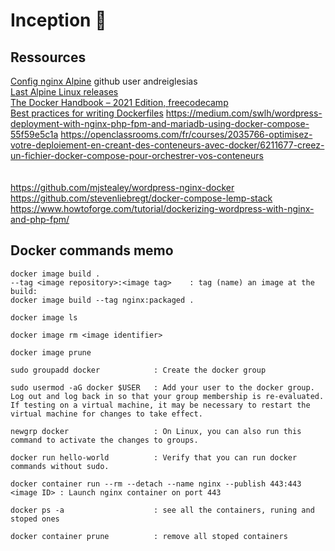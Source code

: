 # Inception 🚧

## Ressources

<a href="https://wiki.alpinelinux.org/wiki/Nginx">Config nginx Alpine</a> github user andreiglesias<br >
<a href="https://alpinelinux.org/releases/">Last Alpine Linux releases</a><br >
<a href="https://www.freecodecamp.org/news/the-docker-handbook/">The Docker Handbook – 2021 Edition, freecodecamp</a><br >
<a href="https://docs.docker.com/develop/develop-images/dockerfile_best-practices/">Best practices for writing Dockerfiles</a>
https://medium.com/swlh/wordpress-deployment-with-nginx-php-fpm-and-mariadb-using-docker-compose-55f59e5c1a
https://openclassrooms.com/fr/courses/2035766-optimisez-votre-deploiement-en-creant-des-conteneurs-avec-docker/6211677-creez-un-fichier-docker-compose-pour-orchestrer-vos-conteneurs
<br />
<br />
<br />
https://github.com/mjstealey/wordpress-nginx-docker
https://github.com/stevenliebregt/docker-compose-lemp-stack
https://www.howtoforge.com/tutorial/dockerizing-wordpress-with-nginx-and-php-fpm/

## Docker commands memo
```
docker image build .
--tag <image repository>:<image tag>    : tag (name) an image at the build:
docker image build --tag nginx:packaged .

docker image ls

docker image rm <image identifier>

docker image prune

sudo groupadd docker            : Create the docker group

sudo usermod -aG docker $USER   : Add your user to the docker group. Log out and log back in so that your group membership is re-evaluated.
If testing on a virtual machine, it may be necessary to restart the virtual machine for changes to take effect.

newgrp docker                   : On Linux, you can also run this command to activate the changes to groups.

docker run hello-world          : Verify that you can run docker commands without sudo.

docker container run --rm --detach --name nginx --publish 443:443 <image ID> : Launch nginx container on port 443

docker ps -a                    : see all the containers, runing and stoped ones

docker container prune          : remove all stoped containers


```
